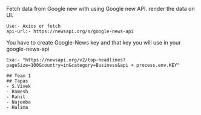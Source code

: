 Fetch data from Google new with using Google new API. render the data on UI.
```
Use:- Axios or fetch
api-url:- https://newsapi.org/s/google-news-api
```
You have to create Google-News key and that key you will use in your google-news-api
```
Exa:- "https://newsapi.org/v2/top-headlines?pageSize=100&country=in&category=Business&api + process.env.KEY"

## Team 1
## Tapas
- S.Vivek
- Ramesh
- Rahit
- Najeeba
- Halima

